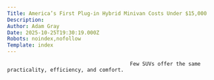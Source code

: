 ```yaml
---
Title: America’s First Plug-in Hybrid Minivan Costs Under $15,000
Description: 
Author: Adam Gray
Date: 2025-10-25T19:30:19.000Z
Robots: noindex,nofollow
Template: index
---
```


                                            Few SUVs offer the same practicality, efficiency, and comfort.
                                        